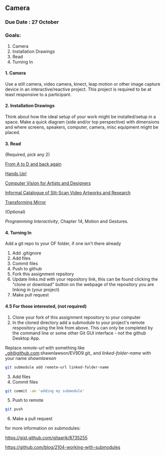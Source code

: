 ## Camera

### Due Date : 27 October

### Goals:

1. Camera
2. Installation Drawings
3. Read
4. Turning In

#### 1. Camera
Use a still camera, video camera, kinect, leap motion or other image capture device in an interactive/reactive project. This project is required to be at least responsive to a participant.

#### 2. Installation Drawings 
Think about how the ideal setup of your work might be installed/setup in a space. Make a quick diagram (side and/or top perspective) with dimensions and where screens, speakers, computer, camera, misc equipment might be placed. 

#### 3. Read
(Required, pick any 2)

[From A to D and back again](http://simonpenny.net/texts/atod.html)

[Hands Up!](http://www.flong.com/texts/essays/essay_pose/)

[Computer Vision for Artists and Designers](http://www.flong.com/texts/essays/essay_cvad/)

[Informal Catalogue of Slit-Scan Video Artworks and Research](http://www.flong.com/texts/lists/slit_scan/)

[Transforming Mirror](http://www.davidrokeby.com/mirrors.html)


(Optional)

_Programming Interactivity_, Chapter 14, Motion and Gestures. 

#### 4. Turning In
Add a git repo to your OF folder, if one isn't there already
1. Add .gitignore
1. Add files
1. Commit files
1. Push to github
1. Fork this assignment repsitory
1. Update links.md with your repository link, this can be found clicking the "clone or download" button on the webpage of the repository you are linking in (your project)
1. Make pull request

#### 4.5 For those interested, (not required)

1. Clone your fork of this assignment repository to your computer
2. In the cloned directory add a submodule to your project's remote respository using the link from above. This can only be completed by the command line or some other Git GUI interface - not the github Desktop App.

Replace _remote-url_ with something like _git@github.com:shawnlawson/EV9D9.git_ and _linked-folder-name_ with your name _shawnlawson_

```bash
git submodule add remote-url linked-folder-name
```

3. Add files
4. Commit files

```bash
git commit -am 'adding my submodule'
```

5. Push to remote

```bash
git push
```

6. Make a pull request

for more information on submodules:

https://gist.github.com/gitaarik/8735255

https://github.com/blog/2104-working-with-submodules
